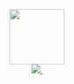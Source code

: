 <div id="header" align="center">
  <img src="https://media.giphy.com/media/WTjXuYA2y4o3UZly3W/giphy.gif" width="100"/>
</div>
<div id="badges" align="center">
  <a href="https://t.me/samuramaks">
    <img src="https://img.shields.io/badge/Samuramaks-9cf?logo=Telegram&logoColor=white"/>
  </a>
  <img src="https://komarev.com/ghpvc/?username=samuramaks&style=flat-square&color=blue" alt=""/>
<!--
**Samuramaks/Samuramaks** is a ✨ _special_ ✨ repository because its `README.md` (this file) appears on your GitHub profile.

### :hammer_and_wrench: Languages and Tools :

<div>
<img src = "https://github.com/devicons/devicon/blob/master/icons/csharp/csharp-plain.svg" title = "C#" alt="C#" width="40" height="40"/>
<img src = "https://github.com/devicons/devicon/blob/master/icons/dart/dart-plain-wordmark.svg" title = "Dart" alt="Dart" width="40" height="40"/>
<img src = "https://github.com/devicons/devicon/blob/master/icons/flutter/flutter-original.svg" title = "Flutter" alt="Flutter" width="40" height="40"/>
<img src = "https://github.com/devicons/devicon/blob/master/icons/python/python-plain-wordmark.svg" title = "Python" alt="Python" width="40" height="40"/>
<img src = "https://github.com/devicons/devicon/blob/master/icons/visualstudio/visualstudio-plain-wordmark.svg" title = "VS" alt="VS" width="40" height="40"/>
<img src = "https://github.com/devicons/devicon/blob/master/icons/vscode/vscode-original-wordmark.svg" title = "VS Code" alt="VS Code" width="40" height="40"/>
<img src = "https://github.com/devicons/devicon/blob/master/icons/git/git-original-wordmark.svg" title = "Git" alt="Git" width="40" height="40"/>
<img src = "https://github.com/devicons/devicon/blob/master/icons/unity/unity-original-wordmark.svg" title = "Unity" alt="Unity" width="40" height="40"/>
</div>

- 🔭 I’m currently working on ...
- 🌱 I’m currently learning ...
- 👯 I’m looking to collaborate on ...
- 🤔 I’m looking for help with ...
- 💬 Ask me about ...
- 📫 How to reach me: ...
- 😄 Pronouns: ...
- ⚡ Fun fact: ...
-->
